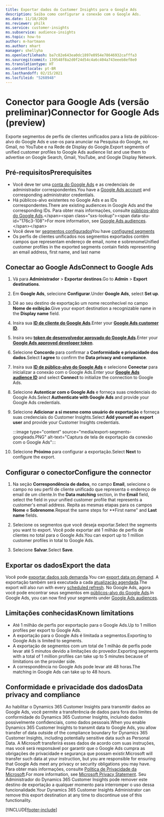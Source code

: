 ```yaml
---
title: Exportar dados do Customer Insights para o Google Ads
description: Saiba como configurar a conexão com o Google Ads.
ms.date: 11/18/2020
ms.reviewer: philk
ms.service: customer-insights
ms.subservice: audience-insights
ms.topic: how-to
author: m-hartmann
ms.author: mhart
manager: shellyha
ms.openlocfilehash: ba7c82e643ea0dc1897e0954e78646932cafffa3
ms.sourcegitcommit: 139548f8a2d0f24d54c4a6c404a743eeeb8ef8e0
ms.translationtype: HT
ms.contentlocale: pt-BR
ms.lasthandoff: 02/15/2021
ms.locfileid: "5268948"
---
```

# <a name="connector-for-google-ads-preview"></a><span data-ttu-id="176c3-103">Conector para Google Ads (versão preliminar)</span><span class="sxs-lookup"><span data-stu-id="176c3-103">Connector for Google Ads (preview)</span></span>

<span data-ttu-id="176c3-104">Exporte segmentos de perfis de clientes unificados para a lista de públicos-alvo do Google Ads e use-os para anunciar na Pesquisa do Google, no Gmail, no YouTube e na Rede de Display do Google.</span><span class="sxs-lookup"><span data-stu-id="176c3-104">Export segments of unified customer profiles to Google Ads audience list and use them to advertise on Google Search, Gmail, YouTube, and Google Display Network.</span></span> 

## <a name="prerequisites"></a><span data-ttu-id="176c3-105">Pré-requisitos</span><span class="sxs-lookup"><span data-stu-id="176c3-105">Prerequisites</span></span>

-   <span data-ttu-id="176c3-106">Você deve ter uma [conta do Google Ads](https://ads.google.com/) e as credenciais de administrador correspondentes.</span><span class="sxs-lookup"><span data-stu-id="176c3-106">You have a [Google Ads account](https://ads.google.com/) and corresponding administrator credentials.</span></span>
-   <span data-ttu-id="176c3-107">Há públicos-alvo existentes no Google Ads e as IDs correspondentes.</span><span class="sxs-lookup"><span data-stu-id="176c3-107">There are existing audiences in Google Ads and the corresponding IDs.</span></span> <span data-ttu-id="176c3-108">Para obter mais informações, consulte [públicos-alvo do Google Ads](https://support.google.com/google-ads/answer/7558048?hl=en#:~:text=Audience%20lists%20is%20a%20section,Display%20Network%20through%20remarketing%20campaigns.).</span><span class="sxs-lookup"><span data-stu-id="176c3-108">For more information, see [Google Ads audiences](https://support.google.com/google-ads/answer/7558048?hl=en#:~:text=Audience%20lists%20is%20a%20section,Display%20Network%20through%20remarketing%20campaigns.).</span></span>
-   <span data-ttu-id="176c3-109">Você deve ter [segmentos configurados](segments.md)</span><span class="sxs-lookup"><span data-stu-id="176c3-109">You have [configured segments](segments.md)</span></span>
-   <span data-ttu-id="176c3-110">Os perfis de clientes unificados nos segmentos exportados contêm campos que representam endereço de email, nome e sobrenome</span><span class="sxs-lookup"><span data-stu-id="176c3-110">Unified customer profiles in the exported segments contain fields representing an email address, first name, and last name</span></span>

## <a name="connect-to-google-ads"></a><span data-ttu-id="176c3-111">Conectar ao Google Ads</span><span class="sxs-lookup"><span data-stu-id="176c3-111">Connect to Google Ads</span></span>

1. <span data-ttu-id="176c3-112">Vá para **Administrador** > **Exportar destinos**.</span><span class="sxs-lookup"><span data-stu-id="176c3-112">Go to **Admin** > **Export destinations**.</span></span>

1. <span data-ttu-id="176c3-113">Em **Google Ads**, selecione **Configurar**.</span><span class="sxs-lookup"><span data-stu-id="176c3-113">Under **Google Ads**, select **Set up**.</span></span>

1. <span data-ttu-id="176c3-114">Dê ao seu destino de exportação um nome reconhecível no campo **Nome de exibição**.</span><span class="sxs-lookup"><span data-stu-id="176c3-114">Give your export destination a recognizable name in the **Display name** field.</span></span>

1. <span data-ttu-id="176c3-115">Insira sua **[ID de cliente do Google Ads](https://support.google.com/google-ads/answer/1704344)**.</span><span class="sxs-lookup"><span data-stu-id="176c3-115">Enter your **[Google Ads customer ID](https://support.google.com/google-ads/answer/1704344)**.</span></span>

1. <span data-ttu-id="176c3-116">Insira seu **[token de desenvolvedor aprovado do Google Ads](https://developers.google.com/google-ads/api/docs/first-call/dev-token)**.</span><span class="sxs-lookup"><span data-stu-id="176c3-116">Enter your **[Google Ads approved developer token](https://developers.google.com/google-ads/api/docs/first-call/dev-token)**.</span></span>

1. <span data-ttu-id="176c3-117">Selecione **Concordo** para confirmar a **Conformidade e privacidade dos dados**.</span><span class="sxs-lookup"><span data-stu-id="176c3-117">Select **I agree** to confirm the **Data privacy and compliance**.</span></span>

1. <span data-ttu-id="176c3-118">Insira sua **[ID de público-alvo do Google Ads](https://support.google.com/google-ads/answer/7558048?hl=en#:~:text=Audience%20lists%20is%20a%20section,Display%20Network%20through%20remarketing%20campaigns.)** e selecione **Conectar** para inicializar a conexão com o Google Ads.</span><span class="sxs-lookup"><span data-stu-id="176c3-118">Enter your **[Google Ads audience ID](https://support.google.com/google-ads/answer/7558048?hl=en#:~:text=Audience%20lists%20is%20a%20section,Display%20Network%20through%20remarketing%20campaigns.)** and select **Connect** to initialize the connection to Google Ads.</span></span>

1. <span data-ttu-id="176c3-119">Selecione **Autenticar com o Google Ads** e forneça suas credenciais do Google Ads.</span><span class="sxs-lookup"><span data-stu-id="176c3-119">Select **Authenticate with Google Ads** and provide your Google Ads credentials.</span></span>

1. <span data-ttu-id="176c3-120">Selecione **Adicionar a si mesmo como usuário de exportação** e forneça suas credenciais do Customer Insights.</span><span class="sxs-lookup"><span data-stu-id="176c3-120">Select **Add yourself as export user** and provide your Customer Insights credentials.</span></span>

   :::image type="content" source="media/export-segments-googleads.PNG" alt-text="Captura de tela de exportação da conexão com o Google Ads":::

1. <span data-ttu-id="176c3-122">Selecione **Próximo** para configurar a exportação.</span><span class="sxs-lookup"><span data-stu-id="176c3-122">Select **Next** to configure the export.</span></span>

## <a name="configure-the-connector"></a><span data-ttu-id="176c3-123">Configurar o conector</span><span class="sxs-lookup"><span data-stu-id="176c3-123">Configure the connector</span></span>

1. <span data-ttu-id="176c3-124">Na seção **Correspondência de dados**, no campo **Email**, selecione o campo no seu perfil de cliente unificado que representa o endereço de email de um cliente.</span><span class="sxs-lookup"><span data-stu-id="176c3-124">In the **Data matching** section, in the **Email** field, select the field in your unified customer profile that represents a customer's email address.</span></span> <span data-ttu-id="176c3-125">Repita as mesmas etapas para os campos **Nome** e **Sobrenome**.</span><span class="sxs-lookup"><span data-stu-id="176c3-125">Repeat the same steps for \*\*First name" and **Last name** fields.</span></span>

1. <span data-ttu-id="176c3-126">Selecione os segmentos que você deseja exportar.</span><span class="sxs-lookup"><span data-stu-id="176c3-126">Select the segments you want to export.</span></span> <span data-ttu-id="176c3-127">Você pode exportar até 1 milhão de perfis de clientes no total para o Google Ads.</span><span class="sxs-lookup"><span data-stu-id="176c3-127">You can export up to 1 million customer profiles in total to Google Ads.</span></span>

1. <span data-ttu-id="176c3-128">Selecione **Salvar**.</span><span class="sxs-lookup"><span data-stu-id="176c3-128">Select **Save**.</span></span>

## <a name="export-the-data"></a><span data-ttu-id="176c3-129">Exportar os dados</span><span class="sxs-lookup"><span data-stu-id="176c3-129">Export the data</span></span>

<span data-ttu-id="176c3-130">Você pode [exportar dados sob demanda](export-destinations.md).</span><span class="sxs-lookup"><span data-stu-id="176c3-130">You can [export data on demand](export-destinations.md).</span></span> <span data-ttu-id="176c3-131">A exportação também será executada a cada [atualização agendada](system.md#schedule-tab).</span><span class="sxs-lookup"><span data-stu-id="176c3-131">The export will also run with every [scheduled refresh](system.md#schedule-tab).</span></span> <span data-ttu-id="176c3-132">No Google Ads, agora você pode encontrar seus segmentos em [públicos-alvo do Google Ads](https://support.google.com/google-ads/answer/7558048?hl=en/).</span><span class="sxs-lookup"><span data-stu-id="176c3-132">In Google Ads, you can now find your segments under [Google Ads audiences](https://support.google.com/google-ads/answer/7558048?hl=en/).</span></span>

## <a name="known-limitations"></a><span data-ttu-id="176c3-133">Limitações conhecidas</span><span class="sxs-lookup"><span data-stu-id="176c3-133">Known limitations</span></span>

- <span data-ttu-id="176c3-134">Até 1 milhão de perfis por exportação para o Google Ads.</span><span class="sxs-lookup"><span data-stu-id="176c3-134">Up to 1 million profiles per export to Google Ads.</span></span>
- <span data-ttu-id="176c3-135">A exportação para o Google Ads é limitada a segmentos.</span><span class="sxs-lookup"><span data-stu-id="176c3-135">Exporting to Google Ads is limited to segments.</span></span>
- <span data-ttu-id="176c3-136">A exportação de segmentos com um total de 1 milhão de perfis pode levar até 5 minutos devido a limitações do provedor.</span><span class="sxs-lookup"><span data-stu-id="176c3-136">Exporting segments with a total of 1 million profiles can take up to 5 minutes because of limitations on the provider side.</span></span> 
- <span data-ttu-id="176c3-137">A correspondência no Google Ads pode levar até 48 horas.</span><span class="sxs-lookup"><span data-stu-id="176c3-137">The matching in Google Ads can take up to 48 hours.</span></span>

## <a name="data-privacy-and-compliance"></a><span data-ttu-id="176c3-138">Conformidade e privacidade dos dados</span><span class="sxs-lookup"><span data-stu-id="176c3-138">Data privacy and compliance</span></span>

<span data-ttu-id="176c3-139">Ao habilitar o Dynamics 365 Customer Insights para transmitir dados ao Google Ads, você permite a transferência de dados para fora dos limites de conformidade do Dynamics 365 Customer Insights, incluindo dados possivelmente confidenciais, como dados pessoais.</span><span class="sxs-lookup"><span data-stu-id="176c3-139">When you enable Dynamics 365 Customer Insights to transmit data to Google Ads, you allow transfer of data outside of the compliance boundary for Dynamics 365 Customer Insights, including potentially sensitive data such as Personal Data.</span></span> <span data-ttu-id="176c3-140">A Microsoft transferirá esses dados de acordo com suas instruções, mas você será responsável por garantir que o Google Ads cumpra as obrigações de privacidade e segurança que possam existir.</span><span class="sxs-lookup"><span data-stu-id="176c3-140">Microsoft will transfer such data at your instruction, but you are responsible for ensuring that Google Ads meet any privacy or security obligations you may have.</span></span> <span data-ttu-id="176c3-141">Para obter mais informações, consulte [Política de Privacidade da Microsoft](https://go.microsoft.com/fwlink/?linkid=396732).</span><span class="sxs-lookup"><span data-stu-id="176c3-141">For more information, see [Microsoft Privacy Statement](https://go.microsoft.com/fwlink/?linkid=396732).</span></span>
<span data-ttu-id="176c3-142">Seu Administrador do Dynamics 365 Customer Insights pode remover este destino de exportação a qualquer momento para interromper o uso dessa funcionalidade.</span><span class="sxs-lookup"><span data-stu-id="176c3-142">Your Dynamics 365 Customer Insights Administrator can remove this export destination at any time to discontinue use of this functionality.</span></span>


[!INCLUDE[footer-include](../includes/footer-banner.md)]